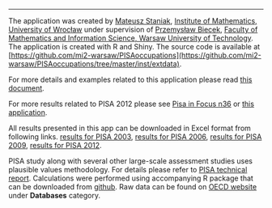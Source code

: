 ***

The application was created by [Mateusz Staniak](https://github.com/mstaniak), [Institute of Mathematics, University of Wrocław](http://www.math.uni.wroc.pl/) under supervision of [Przemysław Biecek](https://github.com/pbiecek), [Faculty of Mathematics and Information Science, Warsaw University of Technology](http://mini.pw.edu.pl). The application is created with R and Shiny. The source code is available at [https://github.com/mi2-warsaw/PISAoccupations](https://github.com/mi2-warsaw/PISAoccupations/tree/master/inst/extdata).

For more details and examples related to this application please read [this document](https://github.com/mi2-warsaw/PISAoccupations/raw/master/inst/extdata/about.pdf).  

For more results related to PISA 2012 please see <a href="http://www.oecd.org/pisa/pisaproducts/pisainfocus/PISA-in-Focus-n36-(eng)-FINAL.pdf">Pisa in Focus n36</a> or [this application](http://mi2.mini.pw.edu.pl:8080/SmarterPoland/PISAoccupations2012/).

All results presented in this app can be downloaded in Excel format from following links.
 [results for PISA 2003](https://github.com/mi2-warsaw/PISAoccupations/raw/master/inst/extdata/pisa2003.xlsx), [results for PISA 2006](https://github.com/mi2-warsaw/PISAoccupations/raw/master/inst/extdata/pisa2006.xlsx), [results for PISA 2009](https://github.com/mi2-warsaw/PISAoccupations/raw/master/inst/extdata/pisa2009.xlsx), [results for PISA 2012](https://github.com/mi2-warsaw/PISAoccupations/raw/master/inst/extdata/pisa2012.xlsx).

PISA study along with several other large-scale assessment studies uses plausible values methodology.  For details please refer to [PISA technical report](http://www.oecd.org/pisa/pisaproducts/pisa2012technicalreport.htm).
Calculations were performed using accompanying R package that can be downloaded from [github](https://github.com/mi2-warsaw/PISAoccupations).
Raw data can be found on [OECD website](http://www.oecd.org/pisa/pisaproducts/) under **Databases** category.


